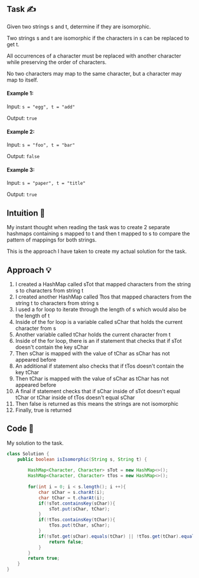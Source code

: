## Task ✍
Given two strings s and t, determine if they are isomorphic.

Two strings s and t are isomorphic if the characters in s can be replaced to get t.

All occurrences of a character must be replaced with another character while preserving the order of characters. 

No two characters may map to the same character, but a character may map to itself.

#### Example 1:
Input: ```s = "egg", t = "add"```

Output: ```true```

#### Example 2:
Input: ```s = "foo", t = "bar"```

Output: ```false```

#### Example 3:
Input: ```s = "paper", t = "title"```

Output: ```true```

## Intuition 💬
<!-- Describe your first thoughts on how to solve this problem. -->
My instant thought when reading the task was to create 2 separate hashmaps containing s mapped to t and then t mapped to s to compare the pattern of mappings for both strings.

This is the approach I have taken to create my actual solution for the task.

## Approach 💡
<!-- Describe your approach to solving the problem. -->
1. I created a HashMap called sTot that mapped characters from the string s to characters from string t
2. I created another HashMap called Ttos that mapped characters from the string t to characters from string s
3. I used a for loop to iterate through the length of s which would also be the length of t
4. Inside of the for loop is a variable called sChar that holds the current character from s
5. Another variable called tChar holds the current character from t
6. Inside of the for loop, there is an if statement that checks that if sTot doesn't contain the key sChar
7. Then sChar is mapped with the value of tChar as sChar has not appeared before
8. An additional if statement also checks that if tTos doesn't contain the key tChar
9. Then tChar is mapped with the value of sChar as tChar has not appeared before
10. A final if statement checks that if sChar inside of sTot doesn't equal tChar or tChar inside of tTos doesn't equal sChar
11. Then false is returned as this means the strings are not isomorphic
12. Finally, true is returned

## Code 📝
My solution to the task.
```java
class Solution {
    public boolean isIsomorphic(String s, String t) {
        
        HashMap<Character, Character> sTot = new HashMap<>();
        HashMap<Character, Character> tTos = new HashMap<>();
        
        for(int i = 0; i < s.length(); i ++){
            char sChar = s.charAt(i);
            char tChar = t.charAt(i);
            if(!sTot.containsKey(sChar)){
                sTot.put(sChar, tChar);
            }
            if(!tTos.containsKey(tChar)){
                tTos.put(tChar, sChar);
            }
            if(!sTot.get(sChar).equals(tChar) || !tTos.get(tChar).equals(sChar)){
                return false;
            }
        }
        return true;
    }
}
```
